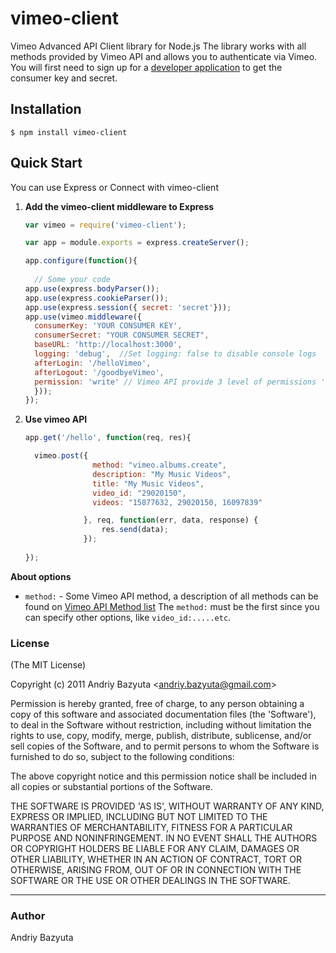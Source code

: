 vimeo-client
=============

Vimeo Advanced API Client library for Node.js
The library works with all methods provided by Vimeo API and allows you to authenticate via Vimeo.
You will first need to sign up for a [developer application](http://vimeo.com/api/applications) to get the consumer key and secret.

## Installation
    $ npm install vimeo-client

## Quick Start
You can use Express or Connect with vimeo-client

1. **Add the vimeo-client middleware to Express**

    ```javascript
    var vimeo = require('vimeo-client');
    
    var app = module.exports = express.createServer();
    
    app.configure(function(){
	  
	  // Some your code
    app.use(express.bodyParser());
    app.use(express.cookieParser());
    app.use(express.session({ secret: 'secret'}));
    app.use(vimeo.middleware({
      consumerKey: 'YOUR CONSUMER KEY',
      consumerSecret: "YOUR CONSUMER SECRET",
      baseURL: 'http://localhost:3000',
      logging: 'debug',  //Set logging: false to disable console logs
      afterLogin: '/helloVimeo',
      afterLogout: '/goodbyeVimeo',
      permission: 'write' // Vimeo API provide 3 level of permissions 'read, write, delete'
      }));
    });
	
2. **Use vimeo API**

    ```javascript
    app.get('/hello', function(req, res){
	
      vimeo.post({ 
	               method: "vimeo.albums.create", 
                   description: "My Music Videos", 
                   title: "My Music Videos", 
                   video_id: "29020150", 
                   videos: "15877632, 29020150, 16097839"

                 }, req, function(err, data, response) {
		             res.send(data);
		         });
		 
    });

**About options**
 - `method:` - Some Vimeo API method, a description of all methods can be found on [Vimeo API Method list](http://vimeo.com/api/docs/methods)
The `method:` must be the first since you can specify other options, like `video_id:.....etc`.

### License
(The MIT License)

Copyright (c) 2011 Andriy Bazyuta &lt;andriy.bazyuta@gmail.com&gt;

Permission is hereby granted, free of charge, to any person obtaining
a copy of this software and associated documentation files (the
'Software'), to deal in the Software without restriction, including
without limitation the rights to use, copy, modify, merge, publish,
distribute, sublicense, and/or sell copies of the Software, and to
permit persons to whom the Software is furnished to do so, subject to
the following conditions:

The above copyright notice and this permission notice shall be
included in all copies or substantial portions of the Software.

THE SOFTWARE IS PROVIDED 'AS IS', WITHOUT WARRANTY OF ANY KIND,
EXPRESS OR IMPLIED, INCLUDING BUT NOT LIMITED TO THE WARRANTIES OF
MERCHANTABILITY, FITNESS FOR A PARTICULAR PURPOSE AND NONINFRINGEMENT.
IN NO EVENT SHALL THE AUTHORS OR COPYRIGHT HOLDERS BE LIABLE FOR ANY
CLAIM, DAMAGES OR OTHER LIABILITY, WHETHER IN AN ACTION OF CONTRACT,
TORT OR OTHERWISE, ARISING FROM, OUT OF OR IN CONNECTION WITH THE
SOFTWARE OR THE USE OR OTHER DEALINGS IN THE SOFTWARE.

---
### Author
Andriy Bazyuta